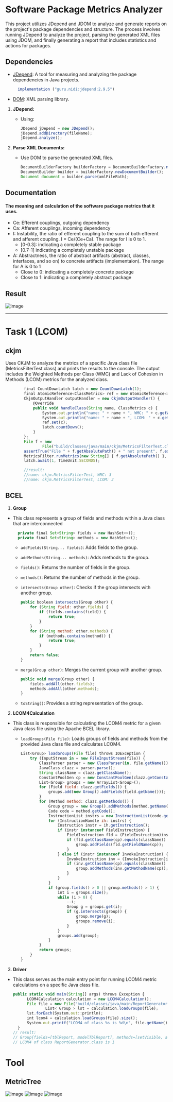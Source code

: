 # Software Package Metrics Analyzer

This project utilizes JDepend and JDOM to analyze and generate reports on the project's package dependencies and structure. The process involves running JDepend to analyze the project, parsing the generated XML files using JDOM, and finally generating a report that includes statistics and actions for packages.

## Dependencies

- [JDepend](#): A tool for measuring and analyzing the package dependencies in Java projects.
  
   ```js
     implementation ("guru.nidi:jdepend:2.9.5")
     ```
- [DOM](#): XML parsing library.


1. **JDepend:**
   - Using:

     ```js
     JDepend jDepend = new JDepend();
     jDepend.addDirectory(fileName);
     jDepend.analyze();
     ```

2. **Parse XML Documents:**
   - Use DOM to parse the generated XML files.

     ```js
     DocumentBuilderFactory builderFactory = DocumentBuilderFactory.newInstance();
     DocumentBuilder builder = builderFactory.newDocumentBuilder();
     Document document = builder.parse(xmlFilePath);
     ```
## Documentation
#### The meaning and calculation of the software package metrics that it uses. 
- Ce: Efferent couplings, outgoing dependency
- Ca: Afferent couplings, incoming dependency
- I: Instability, the ratio of efferent coupling to the sum of both efferent and afferent coupling. I = Ce/(Ce+Ca). The range for I is 0 to 1.
   - [0-0.3]: indicating a completely stable package
   - [0.7-1] indicating a completely unstable package
- A: Abstractness, the ratio of abstract artifacts (abstract, classes, interfaces, and so on) to concrete artifacts (implementaion). The range for A is 0 to 1
  - Close to 0: indicating a completely concrete package
  - Close to 1: indicating a completely abstract package
## Result
![image](https://github.com/HaThiPhuongLinh/Week03_Software-Architecture-and-Design/assets/109422010/c3d2ae99-a85a-45dd-b622-50a1c5e328c6)

__________
# Task 1 (LCOM)
## ckjm
Uses CKJM to analyze the metrics of a specific Java class file (MetricsFilterTest.class) and prints the results to the console. The output includes the Weighted Methods per Class (WMC) and Lack of Cohesion in Methods (LCOM) metrics for the analyzed class.
```js
        final CountDownLatch latch = new CountDownLatch(1);
        final AtomicReference<ClassMetrics> ref = new AtomicReference<>();
        CkjmOutputHandler outputHandler = new CkjmOutputHandler() {
            @Override
            public void handleClass(String name, ClassMetrics c) {
                System.out.println("name: " + name + ", WMC: " + c.getWmc());
                System.out.println("name: " + name + ", LCOM: " + c.getLcom());
                ref.set(c);
                latch.countDown();
            }
        };
        File f = new
                File("build/classes/java/main/ckjm/MetricsFilterTest.class");
        assertTrue("File " + f.getAbsolutePath() + " not present", f.exists());
        MetricsFilter.runMetrics(new String[] { f.getAbsolutePath() }, outputHandler, false);
        latch.await(1, TimeUnit.SECONDS);

        //result:
        //name: ckjm.MetricsFilterTest, WMC: 3
        //name: ckjm.MetricsFilterTest, LCOM: 3
```
## BCEL
1. **Group**
- This class represents a group of fields and methods within a Java class that are interconnected
  
  ```js
    private final Set<String> fields = new HashSet<>();
    private final Set<String> methods = new HashSet<>();
  ```
  - `addFields(String... fields)`: Adds fields to the group.
  - `addMethods(String... methods)`: Adds methods to the group.
  - `fields()`: Returns the number of fields in the group.
  - `methods()`: Returns the number of methods in the group.
  - `intersects(Group other)`: Checks if the group intersects with another group.
    
    ```js
    public boolean intersects(Group other) {
        for (String field: other.fields) {
            if (fields.contains(field)) {
                return true;
            }
        }
        for (String method: other.methods) {
            if (methods.contains(method)) {
                return true;
            }
        }
        return false;
    }
    ```
  - `merge(Group other)`: Merges the current group with another group.
    
    ```js
    public void merge(Group other) {
        fields.addAll(other.fields);
        methods.addAll(other.methods);
    }
    ```
  - `toString()`: Provides a string representation of the group.
2. **LCOM4Calculation**
- This class is responsible for calculating the LCOM4 metric for a given Java class file using the Apache BCEL library.
  - `loadGroups(File file)`: Loads groups of fields and methods from the provided Java class file and calculates LCOM4.
    
    ```js
    List<Group> loadGroups(File file) throws IOException {
        try (InputStream in = new FileInputStream(file)) {
            ClassParser parser = new ClassParser(in, file.getName());
            JavaClass clazz = parser.parse();
            String className = clazz.getClassName();
            ConstantPoolGen cp = new ConstantPoolGen(clazz.getConstantPool());
            List<Group> groups = new ArrayList<Group>();
            for (Field field: clazz.getFields()) {
                groups.add(new Group().addFields(field.getName()));
            }
            for (Method method: clazz.getMethods()) {
                Group group = new Group().addMethods(method.getName());
                Code code = method.getCode();
                InstructionList instrs = new InstructionList(code.getCode());
                for (InstructionHandle ih: instrs) {
                    Instruction instr = ih.getInstruction();
                    if (instr instanceof FieldInstruction) {
                        FieldInstruction fld = (FieldInstruction)instr;
                        if (fld.getClassName(cp).equals(className)) {
                            group.addFields(fld.getFieldName(cp));
                        }
                    } else if (instr instanceof InvokeInstruction) {
                        InvokeInstruction inv = (InvokeInstruction)instr;
                        if (inv.getClassName(cp).equals(className)) {
                            group.addMethods(inv.getMethodName(cp));
                        }
                    }
                }
                if (group.fields() > 0 || group.methods() > 1) {
                    int i = groups.size();
                    while (i > 0) {
                        --i;
                        Group g = groups.get(i);
                        if (g.intersects(group)) {
                            group.merge(g);
                            groups.remove(i);
                        }
                    }
                    groups.add(group);
                }
            }
            return groups;
        }
    }
    ```
3. **Driver**
- This class serves as the main entry point for running LCOM4 metric calculations on a specific Java class file.
  
  ```js
  public static void main(String[] args) throws Exception {
        LCOM4Calculation calculation = new LCOM4Calculation();
        File file = new File("build/classes/java/main/ReportGenerator.class");
                List< Group > lst = calculation.loadGroups(file);
        lst.forEach(System.out::println);
        int lcom4 = calculation.loadGroups(file).size();
        System.out.printf("LCOM4 of class %s is %d\n", file.getName(), lcom4);
    }
  // result:
  // Group{fields=[tblReport, modelTblReport], methods=[setVisible, add, setSize, populateTable, setResizable, lambda$main$0, setTitle, setDefaultCloseOperation, setLayout, <init>, setLocationRelativeTo]}
  // LCOM4 of class ReportGenerator.class is 1
  ```

# Tool
## MetricTree
![image](https://github.com/HaThiPhuongLinh/Week03_Software-Architecture-and-Design/assets/109422010/7ab1c58d-2620-4ce3-b3e3-eb92fd5b7bc9)
![image](https://github.com/HaThiPhuongLinh/Week03_Software-Architecture-and-Design/assets/109422010/0a08a651-18e0-45d3-ad09-b99fd9ff5109)
![image](https://github.com/HaThiPhuongLinh/Week03_Software-Architecture-and-Design/assets/109422010/bbda22a7-ec9a-4c68-a8fd-f6e10f1ba275)


